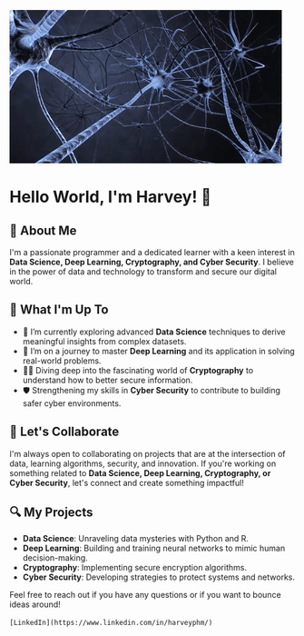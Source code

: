 ![gif](https://github.com/harveyphm/harveyphm/blob/main/gif/neural.gif)

<!--
**harveyphm/harveyphm** is a ✨ _special_ ✨ repository because its `README.md` (this file) appears on your GitHub profile.

Here are some ideas to get you started:
-->
# Hello World, I'm Harvey! 👋

## 🤖 About Me
I'm a passionate programmer and a dedicated learner with a keen interest in **Data Science, Deep Learning, Cryptography, and Cyber Security**. I believe in the power of data and technology to transform and secure our digital world.

## 🚀 What I'm Up To
- 🔭 I’m currently exploring advanced **Data Science** techniques to derive meaningful insights from complex datasets.
- 🌱 I’m on a journey to master **Deep Learning** and its application in solving real-world problems.
- 👨‍💻 Diving deep into the fascinating world of **Cryptography** to understand how to better secure information.
- 🛡️ Strengthening my skills in **Cyber Security** to contribute to building safer cyber environments.

## 🤝 Let's Collaborate
I'm always open to collaborating on projects that are at the intersection of data, learning algorithms, security, and innovation. If you're working on something related to **Data Science, Deep Learning, Cryptography, or Cyber Security**, let's connect and create something impactful!

## 🔍 My Projects
- **Data Science**: Unraveling data mysteries with Python and R.
- **Deep Learning**: Building and training neural networks to mimic human decision-making.
- **Cryptography**: Implementing secure encryption algorithms.
- **Cyber Security**: Developing strategies to protect systems and networks.

Feel free to reach out if you have any questions or if you want to bounce ideas around!

`[LinkedIn](https://www.linkedin.com/in/harveyphm/)`






